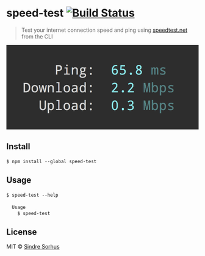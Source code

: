 # speed-test [![Build Status](https://travis-ci.org/sindresorhus/speed-test.svg?branch=master)](https://travis-ci.org/sindresorhus/speed-test)

> Test your internet connection speed and ping using [speedtest.net](http://www.speedtest.net) from the CLI

![](screenshot.png)


## Install

```
$ npm install --global speed-test
```


## Usage

```
$ speed-test --help

  Usage
    $ speed-test
```


## License

MIT © [Sindre Sorhus](http://sindresorhus.com)
